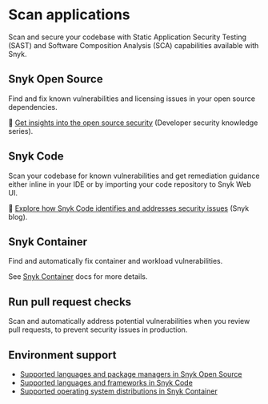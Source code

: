# Scan applications

Scan and secure your codebase with Static Application Security Testing (SAST) and Software Composition Analysis (SCA) capabilities available with Snyk.

## Snyk Open Source

Find and fix known vulnerabilities and licensing issues in your open source dependencies.

:link: [Get insights into the open source security](https://snyk.io/series/open-source-security/) (Developer security knowledge series).

## Snyk Code

Scan your codebase for known vulnerabilities and get remediation guidance either inline in your IDE or by importing your code repository to Snyk Web UI.

:link: [Explore how Snyk Code identifies and addresses security issues](https://snyk.io/blog/advanced-technologies-behind-snyk-code/) (Snyk blog).

## Snyk Container

Find and automatically fix container and workload vulnerabilities.

See [Snyk Container](../scan-application-code/snyk-container/) docs for more details.

## Run pull request checks

Scan and automatically address potential vulnerabilities when you review pull requests, to prevent security issues in production.

## Environment support

* [Supported languages and package managers in Snyk Open Source](../scan-application-code/snyk-open-source/snyk-open-source-supported-languages-and-package-managers/)
* [Supported languages and frameworks in Snyk Code](snyk-code/snyk-code-language-and-framework-support.md)
* [Supported operating system distributions in Snyk Container](../scan-application-code/snyk-container/how-snyk-container-works/supported-operating-system-distributions.md)
